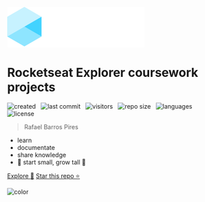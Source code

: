 ![logo](_media/logo.svg)

<h1>Rocketseat Explorer coursework projects</h1>

![created](https://badges.pufler.dev/created/bpires/rocketseat-explorer?color=5F9EA0) &nbsp;  ![last commit](https://img.shields.io/github/last-commit/bpires/rocketseat-explorer?color=5F9EA0 'last commit') &nbsp;  ![visitors](https://visitor-badge.glitch.me/badge?page_id=bpires.rocketseat-explorer&right_color=CadetBlue) &nbsp; ![repo size](https://img.shields.io/github/repo-size/bpires/rocketseat-explorer?color=5F9EA0 'repo size') &nbsp; ![languages](https://img.shields.io/github/languages/count/bpires/rocketseat-explorer?color=5F9EA0 'languages') &nbsp; ![license](https://img.shields.io/github/license/bpires/rocketseat-explorer?color=5F9EA0) 


> Rafael Barros Pires

- learn
- documentate
- share knowledge
- :seedling: start small, grow tall :deciduous_tree:



[Explore :mag_right:](#rocketseat-explorer-coursework-projects)
[Star this repo :star:](https://github.com/bpires/rocketseat-explorer)


![color](#b3d9f8)
